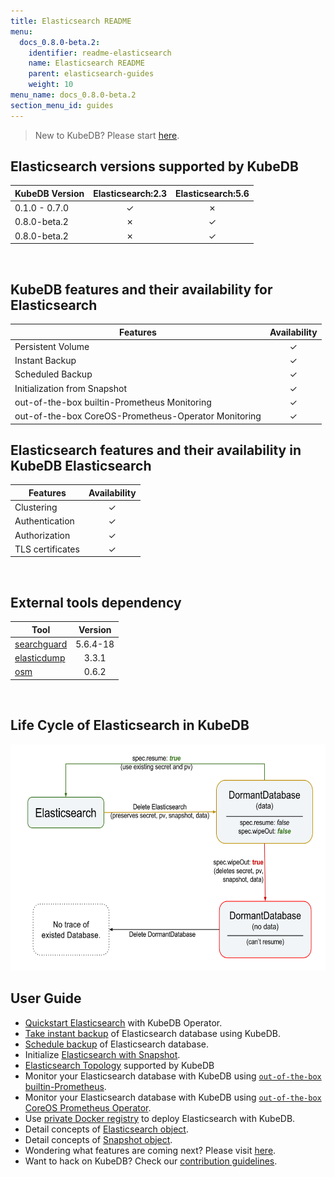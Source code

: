 ```yaml
---
title: Elasticsearch README
menu:
  docs_0.8.0-beta.2:
    identifier: readme-elasticsearch
    name: Elasticsearch README
    parent: elasticsearch-guides
    weight: 10
menu_name: docs_0.8.0-beta.2
section_menu_id: guides
---
```

> New to KubeDB? Please start [here](/docs/concepts/README.md).

## Elasticsearch versions supported by KubeDB

| KubeDB Version | Elasticsearch:2.3 | Elasticsearch:5.6 |
|----------------|:------------:|:------------:|
| 0.1.0 - 0.7.0  | &#10003;     | &#10007;     |
| 0.8.0-beta.2   | &#10007;     | &#10003;     |
| 0.8.0-beta.2   | &#10007;     | &#10003;     |

<br/>

## KubeDB features and their availability for Elasticsearch

|Features                                               |Availability|
|-------------------------------------------------------|:----------:|
|Persistent Volume                                      | &#10003;   |
|Instant Backup                                         | &#10003;   |
|Scheduled Backup                                       | &#10003;   |
|Initialization from Snapshot                           | &#10003;   |
|out-of-the-box builtin-Prometheus Monitoring           | &#10003;   |
|out-of-the-box CoreOS-Prometheus-Operator Monitoring   | &#10003;   |

## Elasticsearch features and their availability in KubeDB Elasticsearch

|Features                                               |Availability|
|-------------------------------------------------------|:----------:|
|Clustering                                             | &#10003;   |
|Authentication                                         | &#10003;   |
|Authorization                                          | &#10003;   |
|TLS certificates                                       | &#10003;   |

<br/>

## External tools dependency

|Tool                                                               |Version   |
|-------------------------------------------------------------------|:--------:|
|[searchguard](https://github.com/floragunncom/search-guard)        | 5.6.4-18 |
|[elasticdump](https://github.com/taskrabbit/elasticsearch-dump/)   | 3.3.1    |
|[osm](https://github.com/appscode/osm)                             | 0.6.2    |

<br/>

## Life Cycle of Elasticsearch in KubeDB

<p align="center">
  <img alt="lifecycle"  src="/docs/images/elasticsearch/lifecycle.png" width="581" height="362">
</p>

## User Guide

- [Quickstart Elasticsearch](/docs/guides/elasticsearch/quickstart/quickstart.md) with KubeDB Operator.
- [Take instant backup](/docs/guides/elasticsearch/snapshot/instant_backup.md) of Elasticsearch database using KubeDB.
- [Schedule backup](/docs/guides/elasticsearch/snapshot/scheduled_backup.md)  of Elasticsearch database.
- Initialize [Elasticsearch with Snapshot](/docs/guides/elasticsearch/initialization/snapshot_source.md).
- [Elasticsearch Topology](/docs/guides/elasticsearch/clustering/topology.md) supported by KubeDB
- Monitor your Elasticsearch database with KubeDB using [`out-of-the-box` builtin-Prometheus](/docs/guides/elasticsearch/monitoring/using_builtin_prometheus.md).
- Monitor your Elasticsearch database with KubeDB using [`out-of-the-box` CoreOS Prometheus Operator](/docs/guides/elasticsearch/monitoring/using_coreos_prometheus_operator.md).
- Use [private Docker registry](/docs/guides/elasticsearch/private-registry/using-private-registry.md) to deploy Elasticsearch with KubeDB.
- Detail concepts of [Elasticsearch object](/docs/concepts/databases/elasticsearch.md).
- Detail concepts of [Snapshot object](/docs/concepts/snapshot.md).
- Wondering what features are coming next? Please visit [here](/docs/roadmap.md).
- Want to hack on KubeDB? Check our [contribution guidelines](/docs/CONTRIBUTING.md).

